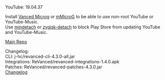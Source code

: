 YouTube: 19.04.37  

Install [Vanced Microg](https://github.com/inotia00/VancedMicroG/releases) or [mMicroG](https://github.com/inotia00/mMicroG/releases) to be able to use non-root YouTube or YouTube-Music.  
Use [mindetach](https://github.com/j-hc/mindetach-magisk) or [zygisk-detach](https://github.com/j-hc/zygisk-detach) to block Play Store from updating YouTube and YouTube-Music.  

[Main Repo](https://github.com/NoName-exe/revanced)  

Changelog:  
CLI: j-hc/revanced-cli-4.3.0-all.jar  
Integrations: ReVanced/revanced-integrations-1.4.0.apk  
Patches: ReVanced/revanced-patches-4.3.0.jar  
[Changelog](https://github.com/ReVanced/revanced-patches/releases/tag/v4.3.0)  
